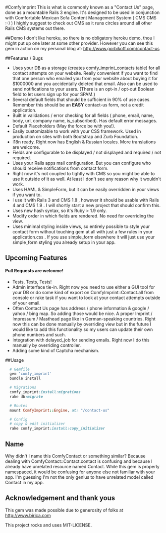 #ComfyImprint
This is what is commonly known as a "Contact Us" page, done as a mountable Rails 3 engine. It's designed to be used in conjunction with Comfortable Mexican Sofa Content Management System ( CMS CMS :-) ) I highly suggest to check out CMS as it runs circles around all other Rails CMS systems out there.

##Demo
I don't like heroku, so there is no obligatory heroku demo, thou I might put up one later at some other provider. However you can see this gem in action on my personal blog at: http://www.gorbikoff.com/contact-us

##Features / Bugs

- Uses your DB as a storage (creates comfy_imprint_contacts table) for all contact attempts on your website. Really convenient if you want to find that one person who emailed you from your website about buying it for $1000000 and you accidentally deleted that email. Also can be used to send notifications to your users. (There is an opt-in / opt-out Boolean field to let users sign up for your SPAM.)
- Several default fields that should be sufficient in 90% of use cases. Remember this should be an **EASY** contact-us form, not a credit application.
- Built in validations / error checking for all fields ( phone, email, name, body, url, company name, is_subscribed). Has default error messages.
- Default Placeholders (May the force be with you!).
- Easily customizable to work with your CSS framework. Used in production on sites with both Bootstrap and Zurb Foundation.
- I18n ready. Right now has English & Russian locales. More  translations are welcome.
- Fields are configurable to be displayed / not displayed and required / not required.
- Uses your Rails apps mail configuration. But you can configure who should receive notifications from contact form.
- Right now it's not coupled to tightly with CMS so you might be able to use it outside of it as well. At least I don't see any reason why it wouldn't work.
- Uses HAML & SimpleForm, but it can be easily overridden in your views if you want to.
- I use it with Rails 3 and CMS 1.8 , however it should be usable with Rails 4 and CMS 1.9 . I will shortly start a new project that should confirm this.
- Uses new hash syntax, so it's Ruby > 1.9 only.
- Modify order in which fields are rendered. No need for overriding the view.
- Uses minimal styling inside views, so entirely possible to style your contact form without touching gem at all with just a few rules in your application.css . If you use simple_form elsewhere it will just use your simple_form styling you already setup in your app.

## Upcoming Features
#### Pull Requests are welcome!

- Tests, Tests, Tests!
- Admin interface tie-in. Right now you need to use either a GUI tool for your DB or do some kind of export on ComfyImprint::Contact.all from console or rake task if you want to look at your contact attempts outside of your email.
- Often  Contact Us page has  address / phone information & google / yahoo / bing map. So adding those would be nice. A proper Imprint / Impressum / Masthead page like in German-speaking countries. Right now this can be done manually by overriding view but in the future I would like to add this functionality so my users can update their own phone numbers and such.
- Integration with delayed_job for sending emails. Right now I do this manually by overriding controller.
- Adding some kind of Captcha mechanism.

##Usage
```ruby
  # Gemfile
  gem 'comfy_imprint'
  bundle install

  # Migrations
  comfy_imprint:install:migrations
  rake db:migrate

  # Routes
  mount ComfyImprint::Engine, at: "/contact-us"

  # Config
  # copy & edit initializer
  rake comfy_imprint:install:copy_initializer

```

## Name
Why didn't I name this ComfyContact or something similar? Because dealing with ComfyContact::Contact.contact is confusing and because I already have unrelated resource named Contact. While this gem is properly namespaced, it would be confusing for anyone else not familiar with your app. I'm guessing I'm not the only genius to have unrelated model called Contact in my app.

## Acknowledgement and thank yous
This gem was made possible due to generosity of folks at http://www.birica.com


This project rocks and uses MIT-LICENSE.
